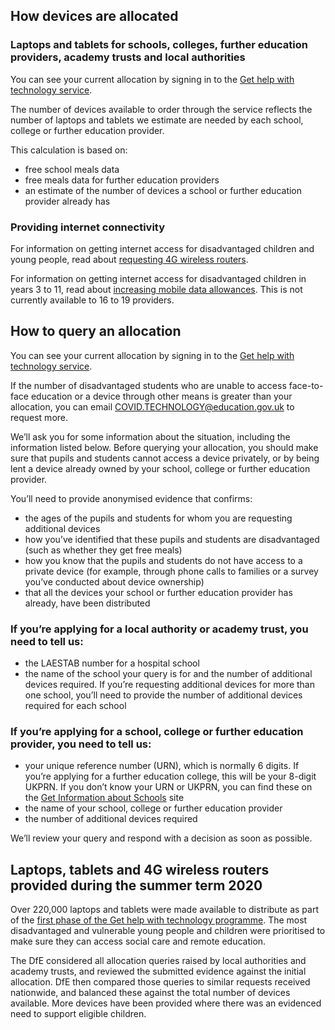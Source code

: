 ## How devices are allocated

### Laptops and tablets for schools, colleges, <span class="app-no-wrap">further education providers</span>, <span class="app-no-wrap">academy trusts</span> and <span class="app-no-wrap">local authorities</span>

<div class="govuk-inset-text">
  You can see your current allocation by signing in to the <a class="govuk-link" href="/start">Get help with technology service</a>.
</div>

The number of devices available to order through the service reflects the number of laptops and tablets we estimate are needed by each school, college or further education provider.

This calculation is based on:

* free school meals data
* free meals data for further education providers
* an estimate of the number of devices a school or further education provider already has

### Providing internet connectivity

For information on getting internet access for disadvantaged children and young people, read about [requesting 4G wireless routers](/how-to-request-4g-wireless-routers).

For information on getting internet access for disadvantaged children in years 3 to 11, read about [increasing mobile data allowances](/about-increasing-mobile-data). This is not currently available to 16 to 19 providers.

## How to query an allocation

You can see your current allocation by signing in to the <a class="govuk-link" href="/start">Get help with technology service</a>.

If the number of disadvantaged students who are unable to access face-to-face education or a device through other means is greater than your allocation, you can email [COVID.TECHNOLOGY@education.gov.uk](mailto:COVID.TECHNOLOGY@education.gov.uk) to request more.

We’ll ask you for some information about the situation, including the information listed below. Before querying your allocation, you should make sure that pupils and students cannot access a device privately, or by being lent a device already owned by your school, college or further education provider.

You’ll need to provide anonymised evidence that confirms:

* the ages of the pupils and students for whom you are requesting additional devices
* how you’ve identified that these pupils and students are disadvantaged (such as whether they get free meals)
* how you know that the pupils and students do not have access to a private device (for example, through phone calls to families or a survey you’ve conducted about device ownership)
* that all the devices your school or further education provider has already, have been distributed

### If you’re applying for a local authority or academy trust, you need to tell us:

* the LAESTAB number for a hospital school
* the name of the school your query is for and the number of additional devices required. If you’re requesting additional devices for more than one school, you’ll need to provide the number of additional devices required for each school

### If you’re applying for a school, college or further education provider, you need to tell us:

* your unique reference number (URN), which is normally 6 digits. If you’re applying for a further education college, this will be your 8-digit UKPRN. If you don’t know your URN or UKPRN, you can find these on the [Get Information about Schools](https://get-information-schools.service.gov.uk/) site
* the name of your school, college or further education provider
* the number of additional devices required

We’ll review your query and respond with a decision as soon as possible.

## Laptops, tablets and 4G wireless routers provided during the summer term 2020

Over 220,000 laptops and tablets were made available to distribute as part of the [first phase of the Get help with technology programme](https://www.gov.uk/guidance/laptops-tablets-and-4g-wireless-routers-provided-during-coronavirus-covid-19). The most disadvantaged and vulnerable young people and children were prioritised to make sure they can access social care and remote education.

The DfE considered all allocation queries raised by local authorities and academy trusts, and reviewed the submitted evidence against the initial allocation. DfE then compared those queries to similar requests received nationwide, and balanced these against the total number of devices available. More devices have been provided where there was an evidenced need to support eligible children.
